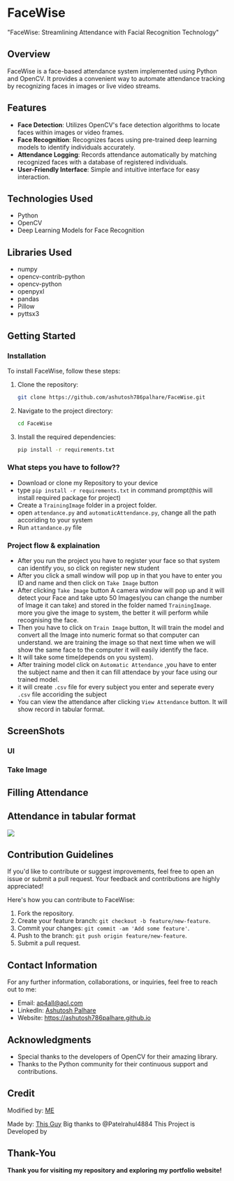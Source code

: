 # FaceWise

"FaceWise: Streamlining Attendance with Facial Recognition Technology"

## Overview

FaceWise is a face-based attendance system implemented using Python and OpenCV. It provides a convenient way to automate attendance tracking by recognizing faces in images or live video streams.

## Features

- **Face Detection**: Utilizes OpenCV's face detection algorithms to locate faces within images or video frames.
- **Face Recognition**: Recognizes faces using pre-trained deep learning models to identify individuals accurately.
- **Attendance Logging**: Records attendance automatically by matching recognized faces with a database of registered individuals.
- **User-Friendly Interface**: Simple and intuitive interface for easy interaction.

## Technologies Used

- Python
- OpenCV
- Deep Learning Models for Face Recognition

## Libraries Used

- numpy
- opencv-contrib-python
- opencv-python
- openpyxl
- pandas
- Pillow
- pyttsx3


## Getting Started

### Installation

To install FaceWise, follow these steps:

1. Clone the repository:
    ```bash
    git clone https://github.com/ashutosh786palhare/FaceWise.git
    ```

2. Navigate to the project directory:
    ```bash
    cd FaceWise
    ```

3. Install the required dependencies:
    ```bash
    pip install -r requirements.txt
    ```
	
### What steps you have to follow??
- Download or clone my Repository to your device
- type `pip install -r requirements.txt` in command prompt(this will install required package for project)
- Create a `TrainingImage` folder in a project folder.
- open `attendance.py` and `automaticAttendance.py`, change all the path accoriding to your system
- Run `attandance.py` file

### Project flow & explaination
- After you run the project you have to register your face so that system can identify you, so click on register new student
- After you click a small window will pop up in that you have to enter you ID and name and then click on `Take Image` button
- After clicking `Take Image` button A camera window will pop up and it will detect your Face and take upto 50 Images(you can change the number of Image it can take) and stored in the folder named `TrainingImage`. more you give the image to system, the better it will perform while recognising the face.
- Then you have to click on `Train Image` button, It will train the model and convert all the Image into numeric format so that computer can understand. we are training the image so that next time when we will show the same face to the computer it will easily identify the face.
- It will take some time(depends on you system).
- After training model click on `Automatic Attendance` ,you have to enter the subject name and then it can fill attendace by your face using our trained model.
- it will create `.csv` file for every subject you enter and seperate every `.csv` file accoriding the subject
- You can view the attendance after clicking `View Attendance` button. It will show record in tabular format.
   
## ScreenShots
### UI


### Take Image


## Filling Attendance


## Attendance in tabular format 
<img src='https://github.com/Patelrahul4884/Attendance-Management-system-using-face-recognition/blob/master/Project%20Snap/7.PNG'>

## Contribution Guidelines
If you'd like to contribute or suggest improvements, feel free to open an issue or submit a pull request. Your feedback and contributions are highly appreciated!

Here's how you can contribute to FaceWise:
1. Fork the repository.
2. Create your feature branch: `git checkout -b feature/new-feature`.
3. Commit your changes: `git commit -am 'Add some feature'`.
4. Push to the branch: `git push origin feature/new-feature`.
5. Submit a pull request.

## Contact Information
For any further information, collaborations, or inquiries, feel free to reach out to me:
- Email: ap4all@aol.com
- LinkedIn: [Ashutosh Palhare](https://in.linkedin.com/in/ashutosh786palhare)
- Website: https://ashutosh786palhare.github.io

## Acknowledgments
- Special thanks to the developers of OpenCV for their amazing library.
- Thanks to the Python community for their continuous support and contributions.

## Credit
Modified by: [ME](https://github.com/ashutosh786palhare)

Made by: [This Guy](https://github.com/Patelrahul4884) Big thanks to @Patelrahul4884
This Project is Developed by 

## Thank-You
**Thank you for visiting my repository and exploring my portfolio website!**


   
